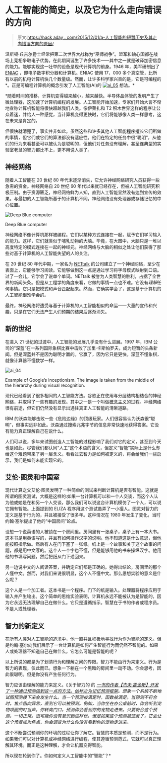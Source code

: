 # 人工智能的简史，以及它为什么走向错误的方向

> 原文:[https://hack aday . com/2015/12/01/a-人工智能的短暂历史及其走向错误方向的原因/](https://hackaday.com/2015/12/01/a-short-history-of-ai-and-why-its-heading-in-the-wrong-direction/)

温斯顿·丘吉尔爵士经常把第二次世界大战称为“巫师战争”。盟军和轴心国都在战场上竞相争取电子优势。在此期间诞生了许多技术——其中之一就是破译加密信息的能力。能够实现这一壮举的设备是现代计算机的前身。1946 年，美军研制出了 [ENIAC](https://en.wikipedia.org/wiki/ENIAC) ，即电子数字积分器和计算机。ENIAC 使用 17，000 多个真空管，比所有以前的机电计算机快几个数量级。然而，让许多科学家兴奋的是，它是可编程的*。正是可编程计算机的概念引发了人工智能(AI)的 [![ai_05](../Images/a1fab772914c759acfb5d678856f1636.png)](https://en.wikipedia.org/wiki/ENIAC) 想法。*

 *随着时间的推移，计算机变得越来越小，越来越快。半导体晶体管的发明产生了微处理器，这加速了计算机编程的发展。人工智能开始加速，专家们开始大言不惭地宣称计算机智能将很快超越我们人类。像伊莱扎和 T2 积木世界这样的程序让公众着迷，并给人一种感觉，当计算机变得更快时，它们将能够像人类一样思考，这在未来是肯定的。

但很快就清楚了，事实并非如此。虽然这些和许多其他人工智能程序擅长它们所做的事情，但它们或它们的算法都没有适应性。他们在特定的任务中很“聪明”，从他们的行为来看甚至可以被认为是聪明的，但他们对任务没有理解，甚至连典型的实验室老鼠的智力都比不上，更不用说人类了。

## 神经网络

随着人工智能在 20 世纪 80 年代末逐渐消失，它允许神经网络研究人员获得一些急需的资金。神经网络自 20 世纪 60 年代以来就已经存在，但被人工智能研究积极压制。由于资源匮乏，神经网络鲜为人知，直到人工智能显然没有达到宣传的效果。与最初的人工智能所基于的计算机不同，神经网络没有处理器或存储记忆的中心位置。

![Deep Blue computer](../Images/3ef319f237840339290825871e76047d.png)

Deep Blue computer

神经网络不像计算机那样被编程。它们以某种方式连接在一起，赋予它们学习输入的能力。这样，它们就类似于哺乳动物的大脑。毕竟，在大图中，大脑只是一堆以高度特定的模式连接在一起的神经元。神经网络与大脑的相似之处让他们获得了那些对基于计算机的人工智能失望的人的关注。

在 20 世纪 80 年代中期，一家名为 [NETtalk](https://en.wikipedia.org/wiki/NETtalk_%28artificial_neural_network%29) 的公司建立了一个神经网络，至少在表面上，它能够学习阅读。它能够做到这一点是通过学习将字母模式映射到口语。过了一会儿，它学会了说单个单词。NETtalk 被誉为人类智慧的胜利，占据了全世界的新闻头条。但是从工程学的角度来看，它做的事情一点也不难。它没有*理解*任何事情。它只是把模式和声音匹配起来。然而，它确实学会了，这是基于计算机的人工智能很难学会的。

最终，神经网络将遭受与基于计算机的人工智能相似的命运——大量的宣传和兴趣，只是在它们无法产生人们预期的结果后逐渐消失。

## 新的世纪

在进入 21 世纪的过渡中，人工智能的发展几乎没有什么进展。1997 年，IBM 公司的“深蓝”在一系列国际象棋比赛中击败了加里·卡斯帕罗夫，成为短暂的头条新闻。但是深蓝并不是因为聪明才赢的。它赢了，因为它只是更快。深蓝不懂象棋，就像计算器不懂数学一样。

![ai_04](../Images/48b76cfe67b63b8c8ee25f4cea42da44.png)

Example of Google’s Inceptionism. The image is taken from the middle of the hierarchy during visual recognition.

现代已经看到了很多相同的人工智能方法。谷歌正在使用与分层结构相结合的神经网络，并取得了一些有趣的发现。其中之一是一个叫做[概念主义](http://hackaday.com/2015/06/24/inceptionism-mind-blown-by-what-neural-nets-think-they-see/)的过程。神经网络很有前途，但它们仍然没有显示出通往真正人工智能的清晰道路。

IBM 的沃森能够击败一些《危险边缘》的顶级玩家。人们很容易认为沃森很“聪明”，但事实远非如此。沃森通过搜索兆兆字节的信息非常快速地获得答案。它没有能力真正理解自己在说什么。

人们可以说，多年来试图创造人工智能的过程影响了我们对它的定义，甚至到今天也是如此。尽管我们都认同“人工”这个术语的含义，但定义“智能”实际上是什么却给这个难题带来了另一层含义。看看过去智力是如何被定义的，将会给我们一些启示，我们是如何未能实现它的。

## 艾伦·图灵和中国室

现代计算之父艾伦·图灵发明了一种简单的测试来判断计算机是否有智能。这就是所谓的图灵测试，大概是这样的:如果一台计算机可以和一个人交谈，而这个人认为他或她是在和另一个人交谈，那么我们可以说这台计算机模仿了一个人，可以说它拥有智能。上面提到的 ELIZA 程序用这个测试愚弄了一小撮人。图灵对智力的定义是基于行为的，并且被接受了很多年。这种情况在 1980 年发生了变化，当时约翰·塞尔提出了他的“中国房间”论点。

设想一个说英语的人被锁在一个房间里。房间里有一张桌子，桌子上有一本大书。这本书是用英语写的，并且有如何操作汉字的说明。他不知道这是什么意思，但他能按照指示做。然后有人在门下塞了一张纸。纸上是一个故事和关于这个故事的问题，都是用中文写的。这个人一个字也不懂，但是能够用他的书来操纵汉字。他用他的书填写问题，然后把纸从门下递回来。

另一边说中文的人阅读答案，并确定它们都是正确的。她得出结论，房间里的那个人懂中文。然而，对我们来说很明显，这个人不懂中文。那么思想实验的意义是什么呢？

这个人是一个加工者。这本书是一个程序。门下的纸是输入。处理器将程序应用于输入并产生输出。这个简单的思维实验表明，计算机永远不能被认为是智能的，因为它永远无法理解自己在做什么。它只是遵循指示。智慧在于书的作者或程序员。不是人或处理器。

## 智力的新定义

在所有人类对人工智能的追求中，他一直并且积极地寻找行为作为智能的定义。但是约翰·塞尔向我们展示了一台计算机是如何产生智能行为而仍然不智能的。如果人或处理器不知道自己在做什么，它怎么可能是智能的呢？

以上所说的都是为了划清行为和理解之间的界限。智力不能由行为来定义。行为是智力的表现，仅此而已。想象一下躺在一个黑暗的房间里一动不动。你会思考，因此很聪明。但是你没有产生任何行为。

智力应该由理解的能力来定义。《关于智力的 的 *[一书的作者【杰夫·霍金斯】开发了一种通过预测做到这一点的方法。他称之为](https://en.wikipedia.org/wiki/On_Intelligence)[记忆预测框架](https://en.wikipedia.org/wiki/Memory-prediction_framework)。想象一个系统不断地试图预测接下来会发生什么。当一个预测被满足时，函数被满足。当预测不符合时，焦点指向异常，直到它可以被预测。例如，当你坐在办公桌前时，你会听到宠物项圈的叮当声。你转向门口，预测你会看到你的宠物走进来。只要符合这个预测，一切正常。很可能你没有意识到这样做。但是如果这个预测被违反了，它会让这个场景成为焦点，你会调查为什么你没有看到你的宠物走进来。*

这个不断尝试预测你的环境的过程让你了解它。智慧的本质是预测，而不是行为。如果我们可以对计算机或神经网络进行编程，使其遵循预测范式，它就可以真正理解其环境。而正是这种理解，才会让机器变得智能。

所以现在轮到你了。你如何定义人工智能中的“智能”？*